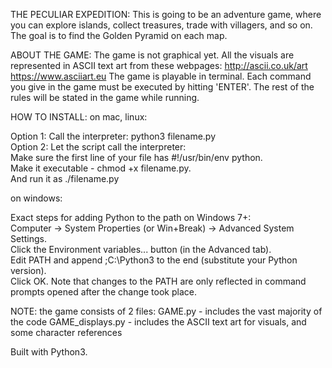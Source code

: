 THE PECULIAR EXPEDITION:
This is going to be an adventure game, where you can explore islands, collect treasures, trade with villagers, and so on.
The goal is to find the Golden Pyramid on each map.

ABOUT THE GAME:
The game is not graphical yet. All the visuals are represented in ASCII text art from these webpages:
http://ascii.co.uk/art
https://www.asciiart.eu
The game is playable in terminal. Each command you give in the game must be executed by hitting 'ENTER'.
The rest of the rules will be stated in the game while running.

HOW TO INSTALL:
on mac, linux:

Option 1: Call the interpreter:
		python3 filename.py   
Option 2: Let the script call the interpreter:  
		Make sure the first line of your file has #!/usr/bin/env python.  
		Make it executable - chmod +x filename.py.  
		And run it as ./filename.py

on windows: 

Exact steps for adding Python to the path on Windows 7+:  
Computer -> System Properties (or Win+Break) -> Advanced System Settings.  
Click the Environment variables... button (in the Advanced tab).  
Edit PATH and append ;C:\Python3 to the end (substitute your Python version).  
Click OK. Note that changes to the PATH are only reflected in command prompts opened after the change took place.

NOTE: the game consists of 2 files: 
GAME.py 					- includes the vast majority of the code
GAME_displays.py 	- includes the ASCII text art for visuals, and some character references


Built with Python3.
